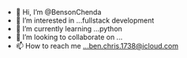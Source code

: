 - 👋 Hi, I’m @BensonChenda
- 👀 I’m interested in ...fullstack development
- 🌱 I’m currently learning ...python
- 💞️ I’m looking to collaborate on ...
- 📫 How to reach me ...ben.chris.1738@icloud.com

<!---
BensonChenda/BensonChenda is a ✨ special ✨ repository because its `README.md` (this file) appears on your GitHub profile.
You can click the Preview link to take a look at your changes.
--->
